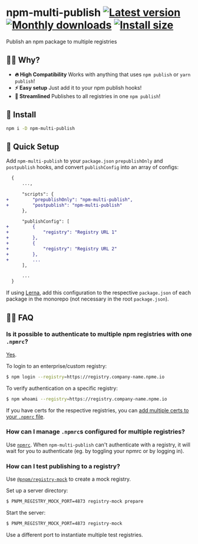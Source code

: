 # npm-multi-publish [![Latest version](https://badgen.net/npm/v/npm-multi-publish)](https://npm.im/npm-multi-publish) [![Monthly downloads](https://badgen.net/npm/dm/npm-multi-publish)](https://npm.im/npm-multi-publish) [![Install size](https://packagephobia.now.sh/badge?p=npm-multi-publish)](https://packagephobia.now.sh/result?p=npm-multi-publish)

Publish an npm package to multiple registries

## 🙋‍♂️ Why?
- **🔥 High Compatibility** Works with anything that uses `npm publish` or `yarn publish`!
- **⚡️ Easy setup** Just add it to your npm publish hooks!
- **🙌 Streamlined** Publishes to all registries in one `npm publish`!

## 🚀 Install
```sh
npm i -D npm-multi-publish
```

## 🚦 Quick Setup
Add `npm-multi-publish` to your `package.json` `prepublishOnly` and `postpublish` hooks, and convert `publishConfig` into an array of configs:

```diff
  {
      ...,

      "scripts": {
+         "prepublishOnly": "npm-multi-publish",
+         "postpublish": "npm-multi-publish"
      },

      "publishConfig": [
+         {
+             "registry": "Registry URL 1"
+         },
+         {
+             "registry": "Registry URL 2"
+         },
+         ...
      ],

      ...
  }
```

If using [Lerna](https://lerna.js.org/), add this configuration to the respective `package.json` of each package in the monorepo (not necessary in the root `package.json`).

## 💁‍♀️ FAQ

### Is it possible to authenticate to multiple npm registries with one `.npmrc`?

[Yes](https://docs.npmjs.com/logging-in-to-an-npm-enterprise-registry-from-the-command-line#logging-in-with-a-scope-configured-to-point-to-an-npm-enterprise-registry).

To login to an enterprise/custom registry:

```sh
$ npm login --registry=https://registry.company-name.npme.io
```

To verify authentication on a specific registry:

```sh
$ npm whoami --registry=https://registry.company-name.npme.io
```

If you have certs for the respective registries, you can [add multiple certs to your `.npmrc` file](https://docs.npmjs.com/misc/config#ca).


### How can I manage `.npmrc`s configured for multiple registries?

Use [`npmrc`](https://www.npmjs.com/package/npmrc). When `npm-multi-publish` can't authenticate with a registry, it will wait for you to authenticate (eg. by toggling your npmrc or by logging in).


### How can I test publishing to a registry?
Use [`@pnpm/registry-mock`](https://github.com/pnpm/registry-mock/) to create a mock registry.

Set up a server directory:

```sh
$ PNPM_REGISTRY_MOCK_PORT=4873 registry-mock prepare
```

Start the server:

```sh
$ PNPM_REGISTRY_MOCK_PORT=4873 registry-mock
```

Use a different port to instantiate multiple test registries.
